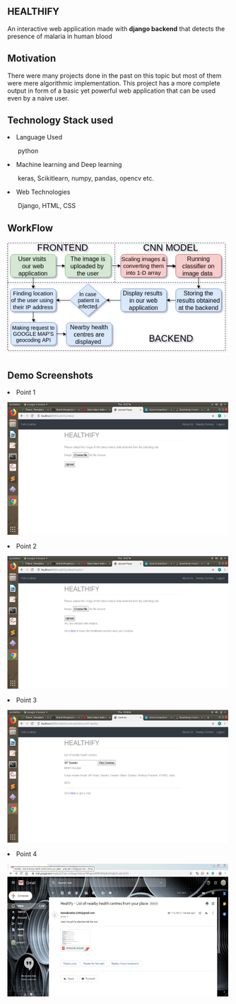 <h2>HEALTHIFY</h2>
<p>An interactive web application made with <b>django backend</b> that detects the presence of malaria in human blood</p>

<h2>Motivation</h2>
<p>There were many projects done in the past on this topic but most of them were mere algorithmic implementation. This project has a more complete output in form of a basic yet powerful web application that can be used even by a naive user.</p>

<h2>Technology Stack used </h2>
<p>
  <li>Language Used </li>
    <ul>python</ul>
  <li>Machine learning and Deep learning</li>
    <ul>keras, Scikitlearn, numpy, pandas, opencv etc.</ul>
  <li> Web Technologies</li>
    <ul>Django, HTML, CSS </ul>
</p>

<h2>WorkFlow</h2>
<p><img src="worflowdiagram.jpg"/></p>

<h2>Demo Screenshots </h2>
<li> Point 1 </li>
<p><img src="indexPage.png"/ height=300px width=500px></p>
<li> Point 2 </li>
<p><img src="uploadForm.png"/ height=300px width=500px></p>
<li> Point 3 </li>
<p><img src="centresDisplay.png"/ height=300px width=500px></p>
<li> Point 4 </li>
<p><img src="mailReceived.JPG"/ height=300px width=500px></p>

